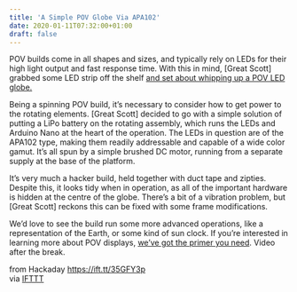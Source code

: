 ```yaml
---
title: 'A Simple POV Globe Via APA102'
date: 2020-01-11T07:32:00+01:00
draft: false
---
```


POV builds come in all shapes and sizes, and typically rely on LEDs for their high light output and fast response time. With this in mind, \[Great Scott\] grabbed some LED strip off the shelf [and set about whipping up a POV LED globe.](https://www.youtube.com/watch?v=69G522AeRq8)

Being a spinning POV build, it’s necessary to consider how to get power to the rotating elements. \[Great Scott\] decided to go with a simple solution of putting a LiPo battery on the rotating assembly, which runs the LEDs and Arduino Nano at the heart of the operation. The LEDs in question are of the APA102 type, making them readily addressable and capable of a wide color gamut. It’s all spun by a simple brushed DC motor, running from a separate supply at the base of the platform.

It’s very much a hacker build, held together with duct tape and zipties. Despite this, it looks tidy when in operation, as all of the important hardware is hidden at the centre of the globe. There’s a bit of a vibration problem, but \[Great Scott\] reckons this can be fixed with some frame modifications.

We’d love to see the build run some more advanced operations, like a representation of the Earth, or some kind of sun clock. If you’re interested in learning more about POV displays, [we’ve got the primer you need](https://hackaday.com/2019/10/29/the-basics-of-persistence-of-vision-projects/). Video after the break.

  
  
from Hackaday https://ift.tt/35GFY3p  
via [IFTTT](https://ifttt.com/?ref=da&site=blogger)